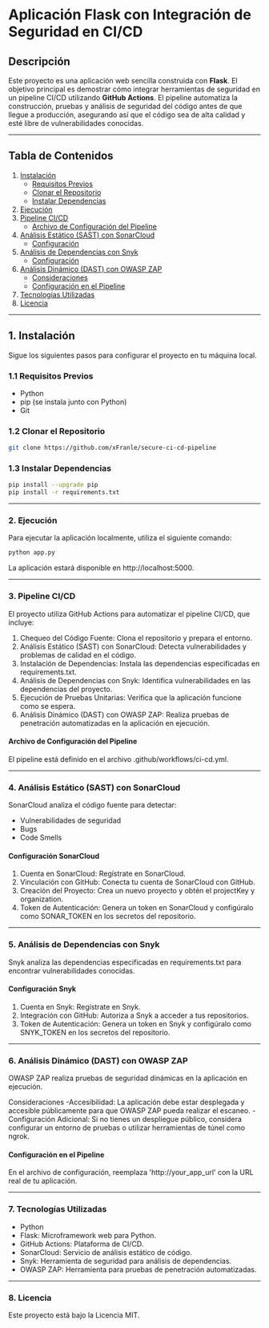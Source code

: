# Aplicación Flask con Integración de Seguridad en CI/CD

## Descripción

Este proyecto es una aplicación web sencilla construida con **Flask**. El objetivo principal es demostrar cómo integrar herramientas de seguridad en un pipeline CI/CD utilizando **GitHub Actions**. El pipeline automatiza la construcción, pruebas y análisis de seguridad del código antes de que llegue a producción, asegurando así que el código sea de alta calidad y esté libre de vulnerabilidades conocidas.

---

## Tabla de Contenidos

1. [Instalación](#instalación)
   - [Requisitos Previos](#requisitos-previos)
   - [Clonar el Repositorio](#clonar-el-repositorio)
   - [Instalar Dependencias](#instalar-dependencias)
2. [Ejecución](#ejecución)
3. [Pipeline CI/CD](#pipeline-cicd)
   - [Archivo de Configuración del Pipeline](#archivo-de-configuración-del-pipeline)
4. [Análisis Estático (SAST) con SonarCloud](#análisis-estático-sast-con-sonarcloud)
   - [Configuración](#configuración-sonarcloud)
5. [Análisis de Dependencias con Snyk](#análisis-de-dependencias-con-snyk)
   - [Configuración](#configuración-snyk)
6. [Análisis Dinámico (DAST) con OWASP ZAP](#análisis-dinámico-dast-con-owasp-zap)
   - [Consideraciones](#consideraciones)
   - [Configuración en el Pipeline](#configuración-en-el-pipeline)
7. [Tecnologías Utilizadas](#tecnologías-utilizadas)
8. [Licencia](#licencia)

---

## 1. Instalación

Sigue los siguientes pasos para configurar el proyecto en tu máquina local.

### 1.1 Requisitos Previos

- Python
- pip (se instala junto con Python)
- Git

### 1.2 Clonar el Repositorio

```bash 
git clone https://github.com/xFranle/secure-ci-cd-pipeline
```

### 1.3 Instalar Dependencias

```bash 
pip install --upgrade pip
pip install -r requirements.txt
```

---

### 2. Ejecución

Para ejecutar la aplicación localmente, utiliza el siguiente comando:
```bash 
python app.py
```
La aplicación estará disponible en http://localhost:5000.

---

### 3. Pipeline CI/CD
El proyecto utiliza GitHub Actions para automatizar el pipeline CI/CD, que incluye:

1. Chequeo del Código Fuente: Clona el repositorio y prepara el entorno.
2. Análisis Estático (SAST) con SonarCloud: Detecta vulnerabilidades y problemas de calidad en el código.
3. Instalación de Dependencias: Instala las dependencias especificadas en requirements.txt.
4. Análisis de Dependencias con Snyk: Identifica vulnerabilidades en las dependencias del proyecto.
5. Ejecución de Pruebas Unitarias: Verifica que la aplicación funcione como se espera.
6. Análisis Dinámico (DAST) con OWASP ZAP: Realiza pruebas de penetración automatizadas en la aplicación en ejecución.

#### Archivo de Configuración del Pipeline
El pipeline está definido en el archivo .github/workflows/ci-cd.yml.

---

### 4. Análisis Estático (SAST) con SonarCloud
SonarCloud analiza el código fuente para detectar:

- Vulnerabilidades de seguridad
- Bugs
- Code Smells

#### Configuración SonarCloud
1. Cuenta en SonarCloud: Regístrate en SonarCloud.
2. Vinculación con GitHub: Conecta tu cuenta de SonarCloud con GitHub.
3. Creación del Proyecto: Crea un nuevo proyecto y obtén el projectKey y organization.
4. Token de Autenticación: Genera un token en SonarCloud y configúralo como SONAR_TOKEN en los secretos del repositorio.

---

### 5. Análisis de Dependencias con Snyk
Snyk analiza las dependencias especificadas en requirements.txt para encontrar vulnerabilidades conocidas.

#### Configuración Snyk
1. Cuenta en Snyk: Regístrate en Snyk.
2. Integración con GitHub: Autoriza a Snyk a acceder a tus repositorios.
3. Token de Autenticación: Genera un token en Snyk y configúralo como SNYK_TOKEN en los secretos del repositorio.

---
   
### 6. Análisis Dinámico (DAST) con OWASP ZAP
OWASP ZAP realiza pruebas de seguridad dinámicas en la aplicación en ejecución.

Consideraciones
-Accesibilidad: La aplicación debe estar desplegada y accesible públicamente para que OWASP ZAP pueda realizar el escaneo.
-Configuración Adicional: Si no tienes un despliegue público, considera configurar un entorno de pruebas o utilizar herramientas de túnel como ngrok.
#### Configuración en el Pipeline
En el archivo de configuración, reemplaza 'http://your_app_url' con la URL real de tu aplicación.

---

### 7. Tecnologías Utilizadas
- Python
- Flask: Microframework web para Python.
- GitHub Actions: Plataforma de CI/CD.
- SonarCloud: Servicio de análisis estático de código.
- Snyk: Herramienta de seguridad para análisis de dependencias.
- OWASP ZAP: Herramienta para pruebas de penetración automatizadas.

---

### 8. Licencia
Este proyecto está bajo la Licencia MIT.

